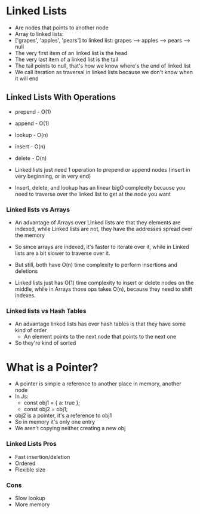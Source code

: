 # Linked Lists
- Are nodes that points to another node
- Array to linked lists:
- ['grapes', 'apples', 'pears'] to linked list: grapes --> apples --> pears --> null
- The very first item of an linked list is the head
- The very last item of a linked list is the tail
- The tail points to null, that's how we know where's the end of linked list
- We call iteration as traversal in linked lists because we don't know when it will end

## Linked Lists With Operations
- prepend - O(1)
- append - O(1)
- lookup - O(n)
- insert - O(n)
- delete - O(n)

- Linked lists just need 1 operation to prepend or append nodes (insert in very beginning, or in very end)
- Insert, delete, and lookup has an linear bigO complexity because you need to traverse over the linked list to get at the node you want

### Linked lists vs Arrays
- An advantage of Arrays over Linked lists are that they elements are indexed, while Linked lists are not, they have the addresses spread over the memory
- So since arrays are indexed, it's faster to iterate over it, while in Linked lists are a bit slower to traverse over it.
- But still, both have O(n) time complexity to perform insertions and deletions

- Linked lists just has O(1) time complexity to insert or delete nodes on the middle, while in Arrays those ops takes O(n), because they need to shift indexes.

### Linked lists vs Hash Tables
- An advantage linked lists has over hash tables is that they have some kind of order
  - An element points to the next node that points to the next one
- So they're kind of sorted

# What is a Pointer?
- A pointer is simple a reference to another place in memory, another node
- In Js:
  - const obj1 = { a: true };
  - const obj2 = obj1;
- obj2 is a pointer, it's a reference to obj1
- So in memory it's only one entry
- We aren't copying neither creating a new obj

### Linked Lists Pros
- Fast insertion/deletion
- Ordered
- Flexible size
### Cons
- Slow lookup
- More memory